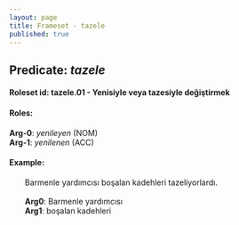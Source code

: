 ```yaml
---
layout: page
title: Frameset - tazele
published: true
---
```

<h2>Predicate: <i>tazele</i></h2>
<h4>Roleset id: tazele.01 - Yenisiyle veya tazesiyle değiştirmek<br>
<h4>Roles:</h4>
<b>Arg-0</b>: <i>yenileyen</i>  (NOM) <br>
<b>Arg-1</b>: <i>yenilenen</i>  (ACC) <br>
<h4>Example:</h4>
&emsp;&emsp;Barmenle yardımcısı boşalan kadehleri tazeliyorlardı.<br><br>
&emsp;&emsp;<b>Arg0</b>:  Barmenle yardımcısı<br>
&emsp;&emsp;<b>Arg1</b>:  boşalan kadehleri<br>

